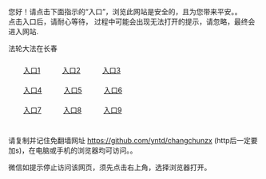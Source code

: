 您好！请点击下面指示的“入口”，浏览此网站是安全的，且为您带来平安。。 <br/>
点击入口后，请耐心等待， 过程中可能会出现无法打开的提示，请忽略，最终会进入网站. </br>

法轮大法在长春<br/>
<div style="padding:10px"><a style="margin:20px" target="_blank" href="https://d3h0838cav7z3h.cloudfront.net/2Qpsp?blumhpzr" id="ccLink1" rel="nofollow">入口1</a> <a target="_blank" style="margin:20px" href="https://d2wpg07j0xc0dl.cloudfront.net/2Qpsp?gnewhemf" id="ccLink2" rel="nofollow">入口2</a> <a style="margin:20px" target="_blank" href="https://d1hcbxsu6c0b6b.cloudfront.net/2Qpsp?ydomlk" id="ccLink3" rel="nofollow">入口3</a></div>

<div style="padding:10px" ><a style="margin:20px" target="_blank" href="https://d3h0838cav7z3h.cloudfront.net/2Qpsp?blumhpzr" id="ccLink4" rel="nofollow">入口4</a> <a style="margin:20px" href="https://d2wpg07j0xc0dl.cloudfront.net/2Qpsp?gnewhemf" target="_blank" id="ccLink5" rel="nofollow">入口5</a> <a style="margin:20px" href="https://d1hcbxsu6c0b6b.cloudfront.net/2Qpsp?ydomlk" target="_blank" id="ccLink6" rel="nofollow">入口6</a></div>

<div style="padding:10px"><a style="margin:20px" target="_blank" href="https://d3h0838cav7z3h.cloudfront.net/2Qpsp?blumhpzr" id="ccLink7" rel="nofollow">入口7</a> <a style="margin:20px" href="https://d2wpg07j0xc0dl.cloudfront.net/2Qpsp?gnewhemf" target="_blank" id="ccLink8" rel="nofollow">入口8</a> <a style="margin:20px" target="_blank" href="https://d1hcbxsu6c0b6b.cloudfront.net/2Qpsp?ydomlk" id="ccLink9" rel="nofollow">入口9</a></div>

<br/>



请复制并记住免翻墙网址 https://github.com/yntd/changchunzx (http后一定要加s)，在电脑或手机的浏览器均可访问。。<br/>

微信如提示停止访问该网页，须先点击右上角，选择浏览器打开。
